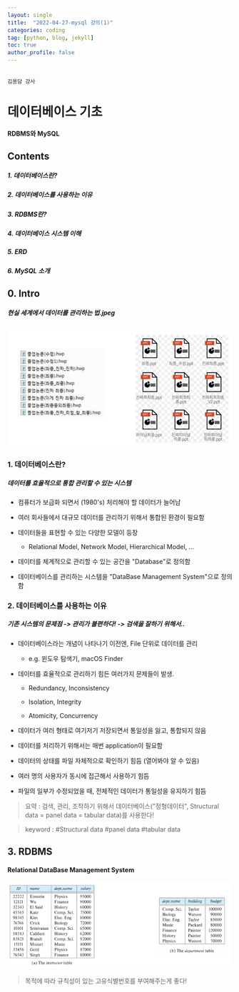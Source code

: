```yaml
---
layout: single
title:  "2022-04-27-mysql 강의(1)"
categories: coding
tag: [python, blog, jekyll]
toc: true
author_profile: false
---
```



```

김용담 강사

```

# 데이터베이스 기초



#### RDBMS와 MySQL



## Contents



##### 1. 데이터베이스란?



##### 2. 데이터베이스를 사용하는 이유



##### 3. RDBMS란?



##### 4. 데이터베이스 시스템 이해



##### 5. ERD



##### 6. MySQL 소개









## 0. Intro



##### 현실 세계에서 데이터를 관리하는 법.jpeg



![그림](image\0.png)



### 1. 데이터베이스란?



##### 데이터를 효율적으로 통합 관리할 수 있는 시스템



- 컴퓨터가 보급화 되면서 (1980's) 처리해야 할 데이터가 늘어남

- 여러 회사들에서 대규모 데이터를 관리하기 위해서 통합된 환경이 필요함

- 데이터들을 표현할 수 있는 다양한 모델이 등장

    - Relational Model, Network Model, Hierarchical Model, ...

- 데이터를 체계적으로 관리할 수 있는 공간을 "Database"로 정의함

- 데이터베이스를 관리하는 시스템을 "DataBase Management System"으로 정의함





### 2. 데이터베이스를 사용하는 이유



##### 기존 시스템의 문제점 -> 관리가 불편하다! -> 검색을 잘하기 위해서..



- 데이터베이스라는 개념이 나타나기 이전엔, File 단위로 데이터를 관리

    - e.g. 윈도우 탐색기, macOS Finder

- 데이터를 효율적으로 관리하기 힘든 여러가지 문제들이 발생.

    - Redundancy, Inconsistency

    - Isolation, Integrity

    - Atomicity, Concurrency



- 데이터가 여러 형태로 여기저기 저장되면서 통일성을 잃고, 통합되지 않음

- 데이터를 처리하기 위해서는 매번 application이 필요함

- 데이터의 상태를 파일 자체적으로 확인하기 힘듬 (열어봐야 알 수 있음)

- 여러 명의 사용자가 동시에 접근해서 사용하기 힘듬

- 파일의 일부가 수정되었을 때, 전체적인 데이터가 통일성을 유지하기 힘듬



> 요약 : 검색, 관리, 조작하기 위해서 데이터베이스("정형데이터", Structural data = panel data = tabular data)를 사용한다!



> keyword : #Structural data #panel data #tabular data





## 3. RDBMS



#### Relational DataBase Management System



![그림](image\1.png)



> 목적에 따라 규칙성이 있는 고유식별번호를 부여해주는게 좋다!


